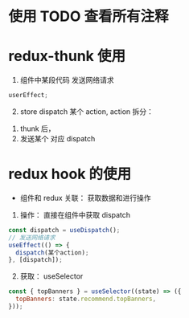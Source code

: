 # 使用 TODO 查看所有注释

# redux-thunk 使用

1. 组件中某段代码 发送网络请求

```js
userEffect;
```

2. store dispatch 某个 action, action 拆分：

1) thunk 后，
2) 发送某个 对应 dispatch

# redux hook 的使用

- 组件和 redux 关联： 获取数据和进行操作

1. 操作： 直接在组件中获取 dispatch

```js
const dispatch = useDispatch();
// 发送网络请求
useEffect(() => {
  dispatch(某个action);
}, [dispatch]);
```

2. 获取： useSelector

```js
const { topBanners } = useSelector((state) => ({
  topBanners: state.recommend.topBanners,
}));
```
